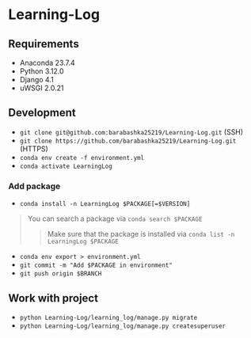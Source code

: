 # Learning-Log
## Requirements
- Anaconda 23.7.4
- Python 3.12.0
- Django 4.1
- uWSGI 2.0.21
## Development 
- `git clone git@github.com:barabashka25219/Learning-Log.git` (SSH)
- `git clone https://github.com/barabashka25219/Learning-Log.git` (HTTPS)
- `conda env create -f environment.yml`
- `conda activate LearningLog`
### Add package 
- `conda install -n LearningLog $PACKAGE[=$VERSION]`
> You can search a package via `conda search $PACKAGE`
>> Make sure that the package is installed via `conda list -n LearningLog $PACKAGE`
- `conda env export > environment.yml`
- `git commit -m "Add $PACKAGE in environment"`
- `git push origin $BRANCH`
## Work with project
- `python Learning-Log/learning_log/manage.py migrate`
- `python Learning-Log/learning_log/manage.py createsuperuser`